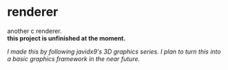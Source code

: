 # renderer
another c renderer.\
**this project is unfinished at the moment.**

*I made this by following javidx9's 3D graphics series. I plan to turn this into a basic graphics framework in the near future.*